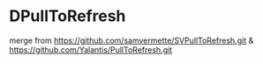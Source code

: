 # DPullToRefresh
merge from https://github.com/samvermette/SVPullToRefresh.git & https://github.com/Yalantis/PullToRefresh.git
